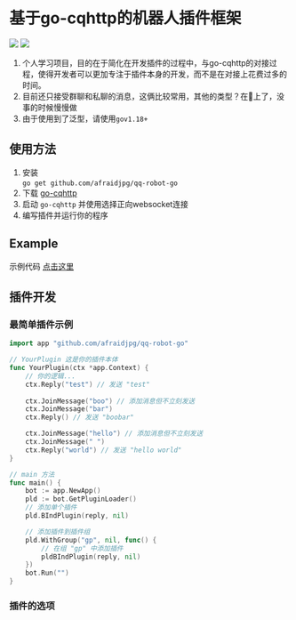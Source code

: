 # 基于go-cqhttp的机器人插件框架 


![](https://img.shields.io/badge/go-v1.18%2B-blue)
[![](https://img.shields.io/badge/go--cqhttp-v1.0.0-orange)](https://github.com/Mrs4s/go-cqhttp)

1. 个人学习项目，目的在于简化在开发插件的过程中，与go-cqhttp的对接过程，使得开发者可以更加专注于插件本身的开发，而不是在对接上花费过多的时间。
2. 目前还只接受群聊和私聊的消息，这俩比较常用，其他的类型？在🦌上了，没事的时候慢慢做
3. 由于使用到了泛型，请使用`gov1.18+`

## 使用方法  

1. 安装  
`go get github.com/afraidjpg/qq-robot-go`
2. 下载 [go-cqhttp](https://github.com/Mrs4s/go-cqhttp/releases)  
3. 启动 `go-cqhttp` 并使用选择正向websocket连接
5. 编写插件并运行你的程序

## Example

示例代码 [点击这里](./example)

## 插件开发

### 最简单插件示例
```go
import app "github.com/afraidjpg/qq-robot-go"

// YourPlugin 这是你的插件本体
func YourPlugin(ctx *app.Context) {
	// 你的逻辑...
	ctx.Reply("test") // 发送 "test"
	
	ctx.JoinMessage("boo") // 添加消息但不立刻发送
	ctx.JoinMessage("bar")
	ctx.Reply() // 发送 "boobar"

	ctx.JoinMessage("hello") // 添加消息但不立刻发送
    ctx.JoinMessage(" ")
    ctx.Reply("world") // 发送 "hello world"
}

// main 方法
func main() {
    bot := app.NewApp()
    pld := bot.GetPluginLoader()
    // 添加单个插件
    pld.BIndPlugin(reply, nil)

    // 添加插件到插件组
	pld.WithGroup("gp", nil, func() {
		// 在组 "gp" 中添加插件
        pldBIndPlugin(reply, nil)
    })
    bot.Run("")
}
```

### 插件的选项

```go



```

